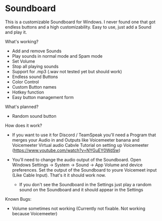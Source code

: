 # Soundboard
This is a customizable Soundboard for Windows. I never found one that got endless buttons and a high customizability. Easy to use, just add a Sound and play it.

What's working?
  - Add and remove Sounds
  - Play sounds in normal mode and Spam mode
  - Set Volume
  - Stop all playing sounds
  - Support for .mp3 (.wav not tested yet but should work)
  - Endless sound Buttons
  - Color Control
  - Custom Button names
  - Hotkey function
  - Easy button management form
  
What's planned?
  - Random sound button
  
  
How does it work?

  - If you want to use it for Discord / TeamSpeak you'll need a Program that merges your Audio in and Outputs like Voicemeeter banana and Voicemeeter Virtual audio Cabvle
    Tutorial on setting up  Voicemeeter (https://www.youtube.com/watch?v=NYGuEY0WdSw)
    
  - You'll need to change the audio output of the Soundboard. Open Windows Settings -> System -> Sound -> App Volume and device preferences.
    Set the output of the Soundboard to youre Voicemeet input (Like Cable Input). That's it it should work now.
      - If you don't see the Soundboard in the Settings just play a random sound on the Soundboard and it should appear in the Settings
      
      
Known Bugs:
  - Volume sometimes not working (Currently not fixable. Not working because Voicemeeter)
  
